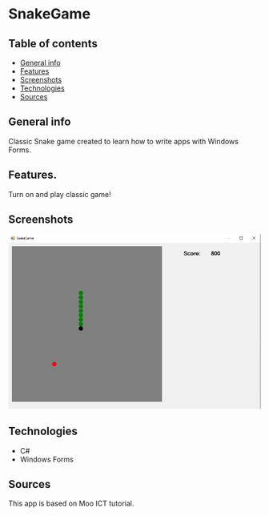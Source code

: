# SnakeGame
## Table of contents
* [General info](#General-info)
* [Features](#features)
* [Screenshots](#Screenshots)
* [Technologies](#Technologies)
* [Sources](#Sources)
## General info
Classic Snake game created to learn how to write apps with Windows Forms.
## Features.
Turn on and play classic game!
## Screenshots
![screenshot](./Screenshots/Screenshot_snake_game.png)
## Technologies
* C#
* Windows Forms
## Sources
This app is based on Moo ICT tutorial.

